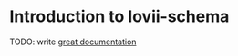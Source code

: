 # Introduction to lovii-schema

TODO: write [great documentation](http://jacobian.org/writing/what-to-write/)
